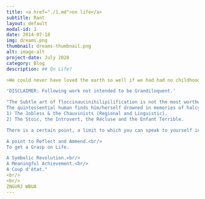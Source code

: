 ```yaml
---
title: <a href="./1.md">on life</a>
subtitle: Rant
layout: default
modal-id: 1
date: 2014-07-18
img: dreams.png
thumbnail: dreams-thumbnail.png
alt: image-alt
project-date: July 2020
category: Blog
description: ## On Life?

>We could never have loved the earth so well if we had had no childhood in it, if it were not the earth where the same flowers come up again every spring that we used to gather with our tiny fingers as we sat lisping to ourselves on the grass, the same hips and haws on the autumn hedgerows, the same redbreasts that we used to call ‘God’s birds’ because they did no harm to the precious crops. What novelty is worth that Sweet Monotony where everything is known and loved because it is known?    - George Eliot

'DISCLAIMER: Following work not intended to be Grandiloquent.'

"The Subtle art of floccinaucinihilipilification is not the most worthwile usage of ones time.  Occasional recalcitrance and perennial procrastination are two of the leading causes for man's path to doom.
The quintessential human finds him/herself drowned in memories of halcyon times, never really focussing on the current task at hand. These are the people in the middle of the great scale of humanity. At moiety. the extremes are:<br/>
1) The Jobless & the Chauvinists (Regional and Linguistic).
2) The Stoic, the Introvert, the Récluse and the Enfant Terrible.

There is a certain point, a limit to which you can speak to yourself in a soto-voce saying 'Congratulations on __ years of worthless existence'. A point at which you better realise the whole rationalé behind it. The fact that you've been percieving the world all wrong. A point at which you'll want to shut yourself away from the world, far from the complex cacophony of sounds, somewhere you can truly find solitude, probably with someone you can find solace in and check whether you had been wired right all along. 

A point to Reflect and Ammend.<br/>
To get a Grasp on Life.

A Symbolic Revolution.<br/>
A Meaningful Achievement.<br/>
A Coup d'état."
<br/>
<br/>
ZNGURJ WBUA
---
```

